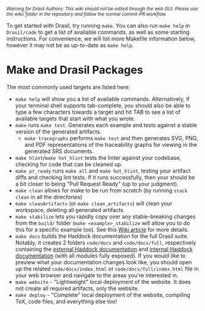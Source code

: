 <small><i>Warning for Drasil Authors: This wiki should not be edited through the web GUI. Please use the wiki/ folder in the repository and follow the normal commit-PR workflow.</i></small>

To get started with Drasil, try running `make`. You can also run `make help` in `Drasil/code` to get a list of available commands, as well as some starting instructions. For convenience, we will list more Makefile information below, however it may not be as up-to-date as `make help`.

# Make and Drasil Packages
The most commonly used targets are listed here:
- `make help` will show you a list of available commands. Alternatively, if your terminal shell supports tab-complete, you should also be able to type a few characters towards a target and hit TAB to see a list of available targets that start with what you wrote.
- `make` runs `make test`. Generates each example and tests against a stable version of the generated artifacts.
  - `make tracegraphs` performs `make test` and then generates SVG, PNG, and PDF representations of the traceability graphs for viewing in the generated SRS documents.
- `make hlint`/`make hot_hlint` tests the linter against your codebase, checking for code that can be cleaned up.
- `make pr_ready` runs `make all` and `make hot_hlint`, testing your artifact diffs and checking lint tests. If it runs successfully, then your should be a bit closer to being "Pull Request Ready" (up to your judgment).
- `make clean` allows for make to be run from scratch (by running `stack clean` in all the directories)
- `make cleanArtifacts` (or `make clean_artifacts`) will clean your workspace, deleting all generated artifacts
- `make stabilize` lets you rapidly copy over any stable-breaking changes from the `build/` folder (`make <example>_stabilize` will allow you to do this for a specific example too). See this [Wiki article](https://github.com/JacquesCarette/Drasil/wiki/Workflow#updating-stable-folder-files) for more details.
- `make docs` builds the Haddock documentation for the full Drasil suite. Notably, it creates 2 folders `code/docs` and `code/docs/full`, respectively containing the [external Haddock documentation](https://jacquescarette.github.io/Drasil/docs/index.html) and [internal Haddock documentation](https://jacquescarette.github.io/Drasil/docs/full/index.html) (with all modules fully exposed). If you would like to preview what your documentation changes look like, you should open up the related `code/docs/index.html` or `code/docs/full/index.html` file in your web browser and navigate to the areas you're interested in.
- `make website` - "Lightweight" local deployment of the website. It does not create all required artifacts, only the website.
- `make deploy` - "Complete" local deployment of the website, compiling TeX, code files, and everything else too!
